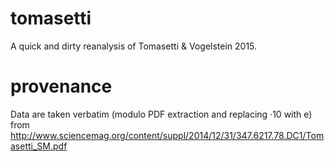 # tomasetti
A quick and dirty reanalysis of Tomasetti &amp; Vogelstein 2015.

# provenance
Data are taken verbatim (modulo PDF extraction and replacing ·10 with e) from 
http://www.sciencemag.org/content/suppl/2014/12/31/347.6217.78.DC1/Tomasetti_SM.pdf
